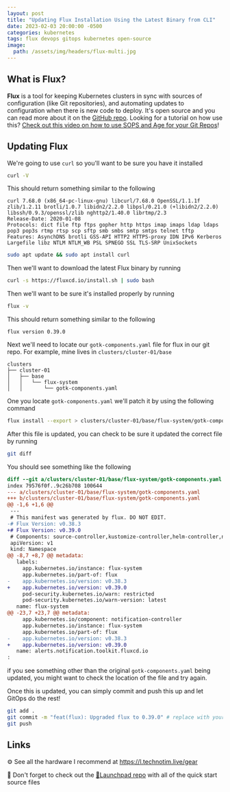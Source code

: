```yaml
---
layout: post
title: "Updating Flux Installation Using the Latest Binary from CLI"
date: 2023-02-03 20:00:00 -0500
categories: kubernetes
tags: flux devops gitops kubernetes open-source
image:
  path: /assets/img/headers/flux-multi.jpg
---
```


## What is Flux?

**Flux** is a tool for keeping Kubernetes clusters in sync with sources of configuration (like Git repositories), and automating updates to configuration when there is new code to deploy. It's open source and you can read more about it on the [GitHub repo](https://github.com/fluxcd/flux2). Looking for a tutorial on how use this?  [Check out this video on how to use SOPS and Age for your Git Repos](/posts/flux-devops-gitops/)!

## Updating Flux

We're going to use `curl` so you'll want to be sure you have it installed

```bash
curl -V
```

This should return something similar to the following

```console
curl 7.68.0 (x86_64-pc-linux-gnu) libcurl/7.68.0 OpenSSL/1.1.1f zlib/1.2.11 brotli/1.0.7 libidn2/2.2.0 libpsl/0.21.0 (+libidn2/2.2.0) libssh/0.9.3/openssl/zlib nghttp2/1.40.0 librtmp/2.3
Release-Date: 2020-01-08
Protocols: dict file ftp ftps gopher http https imap imaps ldap ldaps pop3 pop3s rtmp rtsp scp sftp smb smbs smtp smtps telnet tftp
Features: AsynchDNS brotli GSS-API HTTP2 HTTPS-proxy IDN IPv6 Kerberos Largefile libz NTLM NTLM_WB PSL SPNEGO SSL TLS-SRP UnixSockets
```

```bash
sudo apt update && sudo apt install curl
```

Then we'll want to download the latest Flux binary by running

```bash
curl -s https://fluxcd.io/install.sh | sudo bash
```

Then we'll want to be sure it's installed properly by running

```bash
flux -v
```

This should return something similar to the following

```console
flux version 0.39.0
```

Next we'll need to locate our `gotk-components.yaml` file for flux in our git repo.  For example, mine lives in `clusters/cluster-01/base`


```console
clusters
├── cluster-01
│   ├── base
│   │   └── flux-system
│   │       └── gotk-components.yaml
```

One you locate `gotk-components.yaml` we'll patch it by using the following command

```bash
flux install --export > clusters/cluster-01/base/flux-system/gotk-components.yaml
```

After this file is updated, you can check to be sure it updated the correct file by running

```bash
git diff
```

You should see something like the following


```diff
diff --git a/clusters/cluster-01/base/flux-system/gotk-components.yaml b/clusters/cluster-01/base/flux-system/gotk-components.yaml
index 79576f0f..9c26b708 100644
--- a/clusters/cluster-01/base/flux-system/gotk-components.yaml
+++ b/clusters/cluster-01/base/flux-system/gotk-components.yaml
@@ -1,6 +1,6 @@
 ---
 # This manifest was generated by flux. DO NOT EDIT.
-# Flux Version: v0.38.3
+# Flux Version: v0.39.0
 # Components: source-controller,kustomize-controller,helm-controller,notification-controller
 apiVersion: v1
 kind: Namespace
@@ -8,7 +8,7 @@ metadata:
   labels:
     app.kubernetes.io/instance: flux-system
     app.kubernetes.io/part-of: flux
-    app.kubernetes.io/version: v0.38.3
+    app.kubernetes.io/version: v0.39.0
     pod-security.kubernetes.io/warn: restricted
     pod-security.kubernetes.io/warn-version: latest
   name: flux-system
@@ -23,7 +23,7 @@ metadata:
     app.kubernetes.io/component: notification-controller
     app.kubernetes.io/instance: flux-system
     app.kubernetes.io/part-of: flux
-    app.kubernetes.io/version: v0.38.3
+    app.kubernetes.io/version: v0.39.0
   name: alerts.notification.toolkit.fluxcd.io
:
```

if you see something other than the original `gotk-components.yaml` being updated, you might want to check the location of the file and try again.

Once this is updated, you can simply commit and push this up and let GitOps do the rest!

```bash
git add .
git commit -m "feat(flux): Upgraded flux to 0.39.0" # replace with your verion
git push
```

## Links

⚙️ See all the hardware I recommend at <https://l.technotim.live/gear>

🚀 Don't forget to check out the [🚀Launchpad repo](https://l.technotim.live/quick-start) with all of the quick start source files
